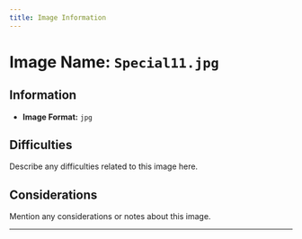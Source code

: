 ```yaml
---
title: Image Information
---
```


# Image Name: `Special11.jpg`

## Information

- **Image Format:** `jpg`

## Difficulties

Describe any difficulties related to this image here.

## Considerations

Mention any considerations or notes about this image.

---
